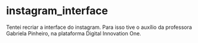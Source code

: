 # instagram_interface
Tentei recriar a interface do instagram. Para isso tive o auxílio da professora Gabriela Pinheiro, na plataforma Digital Innovation One.
